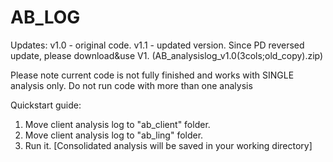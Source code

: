 # AB_LOG

Updates:
v1.0 - original code.
v1.1 - updated version. Since PD reversed update, please download&use V1. (AB_analysislog_v1.0(3cols;old_copy).zip)

Please note current code is not fully finished and works with SINGLE analysis only. Do not run code with more than one analysis



Quickstart guide:
1. Move client analysis log to "ab_client" folder.
2. Move client analysis log to "ab_ling" folder.
3. Run it.
[Consolidated analysis will be saved in your working directory]




